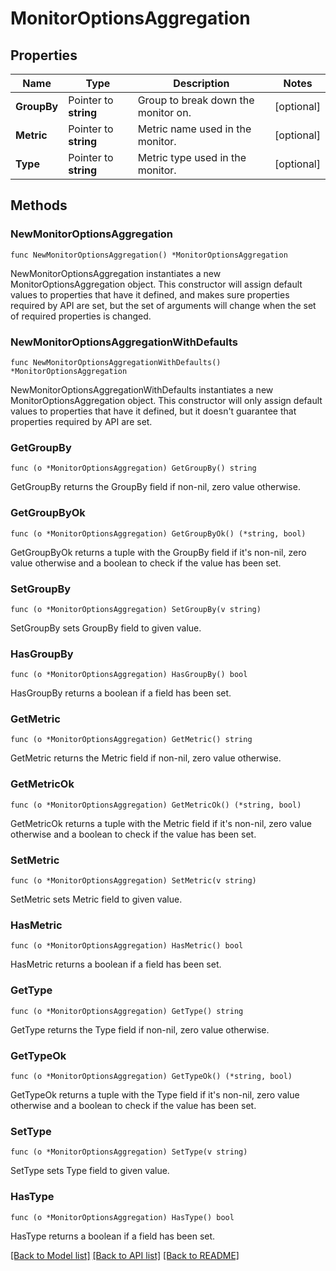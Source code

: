 # MonitorOptionsAggregation

## Properties

Name | Type | Description | Notes
---- | ---- | ----------- | ------
**GroupBy** | Pointer to **string** | Group to break down the monitor on. | [optional] 
**Metric** | Pointer to **string** | Metric name used in the monitor. | [optional] 
**Type** | Pointer to **string** | Metric type used in the monitor. | [optional] 

## Methods

### NewMonitorOptionsAggregation

`func NewMonitorOptionsAggregation() *MonitorOptionsAggregation`

NewMonitorOptionsAggregation instantiates a new MonitorOptionsAggregation object.
This constructor will assign default values to properties that have it defined,
and makes sure properties required by API are set, but the set of arguments
will change when the set of required properties is changed.

### NewMonitorOptionsAggregationWithDefaults

`func NewMonitorOptionsAggregationWithDefaults() *MonitorOptionsAggregation`

NewMonitorOptionsAggregationWithDefaults instantiates a new MonitorOptionsAggregation object.
This constructor will only assign default values to properties that have it defined,
but it doesn't guarantee that properties required by API are set.

### GetGroupBy

`func (o *MonitorOptionsAggregation) GetGroupBy() string`

GetGroupBy returns the GroupBy field if non-nil, zero value otherwise.

### GetGroupByOk

`func (o *MonitorOptionsAggregation) GetGroupByOk() (*string, bool)`

GetGroupByOk returns a tuple with the GroupBy field if it's non-nil, zero value otherwise
and a boolean to check if the value has been set.

### SetGroupBy

`func (o *MonitorOptionsAggregation) SetGroupBy(v string)`

SetGroupBy sets GroupBy field to given value.

### HasGroupBy

`func (o *MonitorOptionsAggregation) HasGroupBy() bool`

HasGroupBy returns a boolean if a field has been set.

### GetMetric

`func (o *MonitorOptionsAggregation) GetMetric() string`

GetMetric returns the Metric field if non-nil, zero value otherwise.

### GetMetricOk

`func (o *MonitorOptionsAggregation) GetMetricOk() (*string, bool)`

GetMetricOk returns a tuple with the Metric field if it's non-nil, zero value otherwise
and a boolean to check if the value has been set.

### SetMetric

`func (o *MonitorOptionsAggregation) SetMetric(v string)`

SetMetric sets Metric field to given value.

### HasMetric

`func (o *MonitorOptionsAggregation) HasMetric() bool`

HasMetric returns a boolean if a field has been set.

### GetType

`func (o *MonitorOptionsAggregation) GetType() string`

GetType returns the Type field if non-nil, zero value otherwise.

### GetTypeOk

`func (o *MonitorOptionsAggregation) GetTypeOk() (*string, bool)`

GetTypeOk returns a tuple with the Type field if it's non-nil, zero value otherwise
and a boolean to check if the value has been set.

### SetType

`func (o *MonitorOptionsAggregation) SetType(v string)`

SetType sets Type field to given value.

### HasType

`func (o *MonitorOptionsAggregation) HasType() bool`

HasType returns a boolean if a field has been set.


[[Back to Model list]](../README.md#documentation-for-models) [[Back to API list]](../README.md#documentation-for-api-endpoints) [[Back to README]](../README.md)


